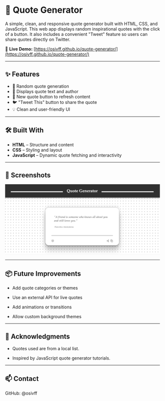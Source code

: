 # 📜 Quote Generator

A simple, clean, and responsive quote generator built with HTML, CSS, and JavaScript. This web app displays random inspirational quotes with the click of a button. It also includes a convenient "Tweet" feature so users can share quotes directly on Twitter.

🔗 **Live Demo:** [https://osivff.github.io/quote-generator/](https://osivff.github.io/quote-generator/)

---

## ✨ Features

- 🎲 Random quote generation
- 📖 Displays quote text and author
- 🔁 New quote button to refresh content
- 🐦 "Tweet This" button to share the quote
- 💡 Clean and user-friendly UI

---

## 🛠️ Built With

- **HTML** – Structure and content
- **CSS** – Styling and layout
- **JavaScript** – Dynamic quote fetching and interactivity

---

## 📸 Screenshots

![Quote Generator](image.png)

---

## 📦 Future Improvements
- Add quote categories or themes

- Use an external API for live quotes

- Add animations or transitions

- Allow custom background themes

---

## 🙌 Acknowledgments
- Quotes used are from a local list.

- Inspired by JavaScript quote generator tutorials.

---

## 📫 Contact

GitHub: @osivff